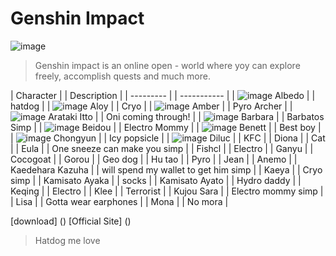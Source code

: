 #  Genshin Impact

![image](https://user-images.githubusercontent.com/102704355/161384782-4dec4ee7-31f9-4e15-9437-51898c88386b.png)

> Genshin impact is an online open - world where yoy can explore freely, accomplish quests and much more. 

| Character | | Description |
| --------- | | ----------- |
| ![image](https://user-images.githubusercontent.com/102704355/161661836-afc691c4-9ba5-44d4-9b58-b13a6da9aff4.png)  Albedo | | hatdog |
| ![image](https://user-images.githubusercontent.com/102704355/161661861-e18153b0-ada6-4e44-8457-f2fad1efa8f9.png)  Aloy | | Cryo |
| ![image](https://user-images.githubusercontent.com/102704355/161661880-fedd17ca-6a90-4954-94f0-573697f1f1a1.png)  Amber | | Pyro Archer |
| ![image](https://user-images.githubusercontent.com/102704355/161662156-a875e502-53a8-4b6e-abee-e12b25d9d800.png)  Arataki Itto | | Oni coming through! |
| ![image](https://user-images.githubusercontent.com/102704355/161662196-308888af-f42c-47c8-8151-996d02082a8f.png)  Barbara | | Barbatos Simp |
| ![image](https://user-images.githubusercontent.com/102704355/161662260-794d043b-439b-4b69-ae45-56806007b6b3.png)  Beidou | | Electro Mommy |
| ![image](https://user-images.githubusercontent.com/102704355/161662283-fec4eb07-64c3-4b5e-a542-99cb66964e7a.png)  Benett | | Best boy |
| ![image](https://user-images.githubusercontent.com/102704355/161662301-ae259bf9-d4dd-4f53-b4bf-321d69940f17.png)  Chongyun | | Icy popsicle |
| ![image](https://user-images.githubusercontent.com/102704355/161662316-4af6b97a-ca2f-4ba1-9491-e817fb1a1e72.png)  Diluc | | KFC |
| Diona | | Cat |
| Eula | | One sneeze can make you simp |
| Fishcl | | Electro |
| Ganyu | | Cocogoat |
| Gorou | | Geo dog |
| Hu tao | | Pyro |
| Jean | | Anemo |
| Kaedehara Kazuha | | will spend my wallet to get him simp |
| Kaeya | | Cryo simp |
| Kamisato Ayaka | | socks |
| Kamisato Ayato | | Hydro daddy |
| Keqing | | Electro |
| Klee | | Terrorist |
| Kujou Sara | | Electro mommy simp |
| Lisa | | Gotta wear earphones |
| Mona | | No mora |


[download] ()
[Official Site] ()

> Hatdog me love
